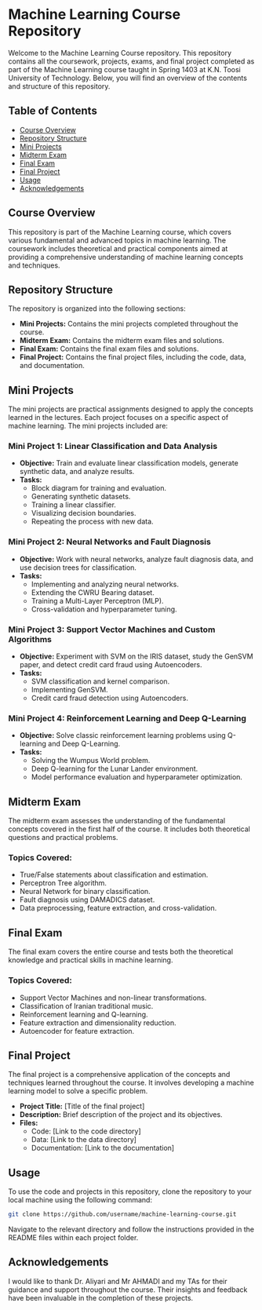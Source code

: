 # Machine Learning Course Repository

Welcome to the Machine Learning Course repository. This repository contains all the coursework, projects, exams, and final project completed as part of the Machine Learning course taught in Spring 1403 at K.N. Toosi University of Technology. Below, you will find an overview of the contents and structure of this repository.

## Table of Contents

- [Course Overview](#course-overview)
- [Repository Structure](#repository-structure)
- [Mini Projects](#mini-projects)
- [Midterm Exam](#midterm-exam)
- [Final Exam](#final-exam)
- [Final Project](#final-project)
- [Usage](#usage)
- [Acknowledgements](#acknowledgements)

## Course Overview

This repository is part of the Machine Learning course, which covers various fundamental and advanced topics in machine learning. The coursework includes theoretical and practical components aimed at providing a comprehensive understanding of machine learning concepts and techniques.

## Repository Structure

The repository is organized into the following sections:

- **Mini Projects:** Contains the mini projects completed throughout the course.
- **Midterm Exam:** Contains the midterm exam files and solutions.
- **Final Exam:** Contains the final exam files and solutions.
- **Final Project:** Contains the final project files, including the code, data, and documentation.

## Mini Projects

The mini projects are practical assignments designed to apply the concepts learned in the lectures. Each project focuses on a specific aspect of machine learning. The mini projects included are:

### Mini Project 1: Linear Classification and Data Analysis

- **Objective:** Train and evaluate linear classification models, generate synthetic data, and analyze results.
- **Tasks:**
  - Block diagram for training and evaluation.
  - Generating synthetic datasets.
  - Training a linear classifier.
  - Visualizing decision boundaries.
  - Repeating the process with new data.

### Mini Project 2: Neural Networks and Fault Diagnosis

- **Objective:** Work with neural networks, analyze fault diagnosis data, and use decision trees for classification.
- **Tasks:**
  - Implementing and analyzing neural networks.
  - Extending the CWRU Bearing dataset.
  - Training a Multi-Layer Perceptron (MLP).
  - Cross-validation and hyperparameter tuning.

### Mini Project 3: Support Vector Machines and Custom Algorithms

- **Objective:** Experiment with SVM on the IRIS dataset, study the GenSVM paper, and detect credit card fraud using Autoencoders.
- **Tasks:**
  - SVM classification and kernel comparison.
  - Implementing GenSVM.
  - Credit card fraud detection using Autoencoders.

### Mini Project 4: Reinforcement Learning and Deep Q-Learning

- **Objective:** Solve classic reinforcement learning problems using Q-learning and Deep Q-Learning.
- **Tasks:**
  - Solving the Wumpus World problem.
  - Deep Q-learning for the Lunar Lander environment.
  - Model performance evaluation and hyperparameter optimization.

## Midterm Exam

The midterm exam assesses the understanding of the fundamental concepts covered in the first half of the course. It includes both theoretical questions and practical problems.

### Topics Covered:

- True/False statements about classification and estimation.
- Perceptron Tree algorithm.
- Neural Network for binary classification.
- Fault diagnosis using DAMADICS dataset.
- Data preprocessing, feature extraction, and cross-validation.

## Final Exam

The final exam covers the entire course and tests both the theoretical knowledge and practical skills in machine learning.

### Topics Covered:

- Support Vector Machines and non-linear transformations.
- Classification of Iranian traditional music.
- Reinforcement learning and Q-learning.
- Feature extraction and dimensionality reduction.
- Autoencoder for feature extraction.

## Final Project

The final project is a comprehensive application of the concepts and techniques learned throughout the course. It involves developing a machine learning model to solve a specific problem.

- **Project Title:** [Title of the final project]
- **Description:** Brief description of the project and its objectives.
- **Files:**
  - Code: [Link to the code directory]
  - Data: [Link to the data directory]
  - Documentation: [Link to the documentation]

## Usage

To use the code and projects in this repository, clone the repository to your local machine using the following command:

```bash
git clone https://github.com/username/machine-learning-course.git
```

Navigate to the relevant directory and follow the instructions provided in the README files within each project folder.

## Acknowledgements

I would like to thank Dr. Aliyari and Mr AHMADI and my TAs for their guidance and support throughout the course. Their insights and feedback have been invaluable in the completion of these projects.
